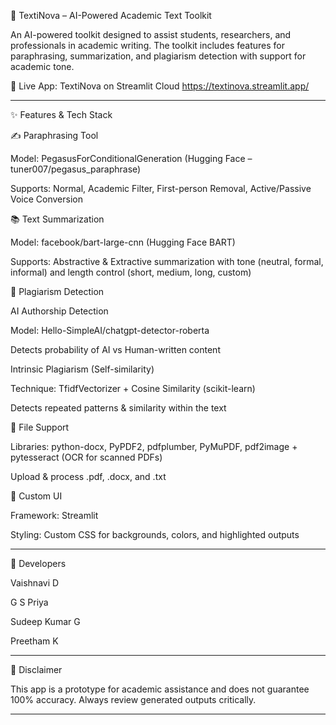 📘 TextiNova – AI-Powered Academic Text Toolkit

An AI-powered toolkit designed to assist students, researchers, and professionals in academic writing. The toolkit includes features for paraphrasing, summarization, and plagiarism detection with support for academic tone.

🚀 Live App: TextiNova on Streamlit Cloud  https://textinova.streamlit.app/


---

✨ Features & Tech Stack

✍️ Paraphrasing Tool

Model: PegasusForConditionalGeneration (Hugging Face – tuner007/pegasus_paraphrase)

Supports: Normal, Academic Filter, First-person Removal, Active/Passive Voice Conversion


📚 Text Summarization

Model: facebook/bart-large-cnn (Hugging Face BART)

Supports: Abstractive & Extractive summarization with tone (neutral, formal, informal) and length control (short, medium, long, custom)


🔎 Plagiarism Detection

AI Authorship Detection

Model: Hello-SimpleAI/chatgpt-detector-roberta

Detects probability of AI vs Human-written content


Intrinsic Plagiarism (Self-similarity)

Technique: TfidfVectorizer + Cosine Similarity (scikit-learn)

Detects repeated patterns & similarity within the text



📂 File Support

Libraries: python-docx, PyPDF2, pdfplumber, PyMuPDF, pdf2image + pytesseract (OCR for scanned PDFs)

Upload & process .pdf, .docx, and .txt


🎨 Custom UI

Framework: Streamlit

Styling: Custom CSS for backgrounds, colors, and highlighted outputs




---

👥 Developers

Vaishnavi D

G S Priya

Sudeep Kumar G

Preetham K



---

📝 Disclaimer

This app is a prototype for academic assistance and does not guarantee 100% accuracy. Always review generated outputs critically.


---